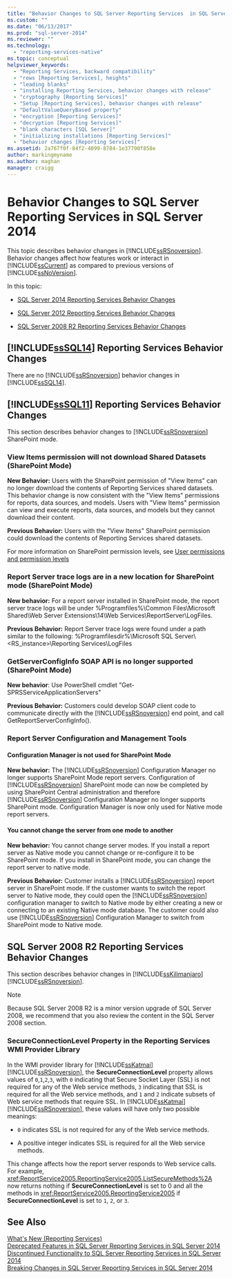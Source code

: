 ```yaml
---
title: "Behavior Changes to SQL Server Reporting Services  in SQL Server 2014 | Microsoft Docs"
ms.custom: ""
ms.date: "06/13/2017"
ms.prod: "sql-server-2014"
ms.reviewer: ""
ms.technology: 
  - "reporting-services-native"
ms.topic: conceptual
helpviewer_keywords: 
  - "Reporting Services, backward compatibility"
  - "rows [Reporting Services], heights"
  - "leading blanks"
  - "installing Reporting Services, behavior changes with release"
  - "cryptography [Reporting Services]"
  - "Setup [Reporting Services], behavior changes with release"
  - "DefaultValueQueryBased property"
  - "encryption [Reporting Services]"
  - "decryption [Reporting Services]"
  - "blank characters [SQL Server]"
  - "initializing installations [Reporting Services]"
  - "behavior changes [Reporting Services]"
ms.assetid: 2a767f0f-84f2-4099-8784-1e37790f858e
author: markingmyname
ms.author: maghan
manager: craigg
---
```

# Behavior Changes to SQL Server Reporting Services  in SQL Server 2014
  This topic describes behavior changes in [!INCLUDE[ssRSnoversion](../includes/ssrsnoversion-md.md)]. Behavior changes affect how features work or interact in [!INCLUDE[ssCurrent](../includes/sscurrent-md.md)] as compared to previous versions of [!INCLUDE[ssNoVersion](../includes/ssnoversion-md.md)].  
  
 In this topic:  
  
-   [SQL Server 2014 Reporting Services Behavior Changes](#bkmk_sql14)  
  
-   [SQL Server 2012 Reporting Services Behavior Changes](#bkmk_rc0)  
  
-   [SQL Server 2008 R2 Reporting Services Behavior Changes](#bkmk_kj)  
  
##  <a name="bkmk_sql14"></a> [!INCLUDE[ssSQL14](../includes/sssql14-md.md)] Reporting Services Behavior Changes  
 There are no [!INCLUDE[ssRSnoversion](../includes/ssrsnoversion-md.md)] behavior changes in [!INCLUDE[ssSQL14](../includes/sssql14-md.md)].  
  
##  <a name="bkmk_rc0"></a> [!INCLUDE[ssSQL11](../includes/sssql11-md.md)] Reporting Services Behavior Changes  
 This section describes behavior changes to [!INCLUDE[ssRSnoversion](../includes/ssrsnoversion-md.md)] SharePoint mode.  
  
### View Items permission will not download Shared Datasets (SharePoint Mode)  
 **New Behavior:** Users with the SharePoint permission of "View Items" can no longer download the contents of Reporting Services shared datasets. This behavior change is now consistent with the "View Items" permissions for reports, data sources, and models. Users with "View Items" permission can view and execute reports, data sources, and models but they cannot download their content.  
  
 **Previous Behavior:** Users with the "View Items" SharePoint permission could download the contents of Reporting Services shared datasets.  
  
 For more information on SharePoint permission levels, see [User permissions and permission levels](http://technet.microsoft.com/library/cc721640.aspx)  
  
### Report Server trace logs are in a new location for SharePoint mode (SharePoint Mode)  
 **New behavior:** For a report server installed in SharePoint mode, the report server trace logs will be under %Programfiles%\Common Files\Microsoft Shared\Web Server Extensions\14\Web Services\ReportServer\LogFiles.  
  
 **Previous Behavior:** Report Server trace logs were found under a path similar to the following:  %Programfilesdir%\Microsoft SQL Server\\<RS_instance>\Reporting Services\LogFiles  
  
### GetServerConfigInfo SOAP API is no longer supported (SharePoint Mode)  
 **New behavior**: Use PowerShell cmdlet "Get-SPRSServiceApplicationServers"  
  
 **Previous Behavior:** Customers could develop SOAP client code to communicate directly with the [!INCLUDE[ssRSnoversion](../includes/ssrsnoversion-md.md)] end point, and call GetReportServerConfigInfo().  
  
### Report Server Configuration and Management Tools  
  
#### Configuration Manager is not used for SharePoint Mode  
 **New behavior:** The [!INCLUDE[ssRSnoversion](../includes/ssrsnoversion-md.md)] Configuration Manager no longer supports SharePoint Mode report servers. Configuration of [!INCLUDE[ssRSnoversion](../includes/ssrsnoversion-md.md)] SharePoint mode can now be completed by using SharePoint Central administration and therefore [!INCLUDE[ssRSnoversion](../includes/ssrsnoversion-md.md)] Configuration Manager no longer supports SharePoint mode. Configuration Manager is now only used for Native mode report servers.  
  
#### You cannot change the server from one mode to another  
 **New behavior:** You cannot change server modes. If you install a report server as Native mode you cannot change or re-configure it to be SharePoint mode. If you install in SharePoint mode, you can change the report server to native mode.  
  
 **Previous Behavior:** Customer installs a [!INCLUDE[ssRSnoversion](../includes/ssrsnoversion-md.md)] report server in SharePoint mode. If the customer wants to switch the report server to Native mode, they could open the [!INCLUDE[ssRSnoversion](../includes/ssrsnoversion-md.md)] configuration manager to switch to Native mode by either creating a new or connecting to an existing Native mode database. The customer could also use [!INCLUDE[ssRSnoversion](../includes/ssrsnoversion-md.md)] Configuration Manager to switch from SharePoint mode to Native mode.  
  
##  <a name="bkmk_kj"></a> SQL Server 2008 R2 Reporting Services Behavior Changes  
 This section describes behavior changes in [!INCLUDE[ssKilimanjaro](../includes/sskilimanjaro-md.md)] [!INCLUDE[ssRSnoversion](../includes/ssrsnoversion-md.md)].  
  
> [!NOTE]  
>  Because SQL Server 2008 R2 is a minor version upgrade of SQL Server 2008, we recommend that you also review the content in the SQL Server 2008 section.  
  
### SecureConnectionLevel Property in the Reporting Services WMI Provider Library  
 In the WMI provider library for [!INCLUDE[ssKatmai](../includes/sskatmai-md.md)] [!INCLUDE[ssRSnoversion](../includes/ssrsnoversion-md.md)], the **SecureConnectionLevel** property allows values of `0`,`1`,`2`,`3`, with `0` indicating that Secure Socket Layer (SSL) is not required for any of the Web service methods, `3` indicating that SSL is required for all the Web service methods, and `1` and `2` indicate subsets of Web service methods that require SSL. In [!INCLUDE[ssKatmai](../includes/sskatmai-md.md)] [!INCLUDE[ssRSnoversion](../includes/ssrsnoversion-md.md)], these values will have only two possible meanings:  
  
-   `0` indicates SSL is not required for any of the Web service methods.  
  
-   A positive integer indicates SSL is required for all the Web service methods.  
  
 This change affects how the report server responds to Web service calls. For example, <xref:ReportService2005.ReportingService2005.ListSecureMethods%2A> now returns nothing if **SecureConnectionLevel** is set to 0 and all the methods in <xref:ReportService2005.ReportingService2005> if **SecureConnectionLevel** is set to `1`, `2`, or `3`.  
  
## See Also  
 [What's New &#40;Reporting Services&#41;](what-s-new-reporting-services.md)   
 [Deprecated Features in SQL Server Reporting Services in SQL Server 2014](deprecated-features-in-sql-server-reporting-services-ssrs.md)   
 [Discontinued Functionality to SQL Server Reporting Services in SQL Server 2014](discontinued-functionality-to-sql-server-reporting-services-in-sql-server.md)   
 [Breaking Changes in SQL Server Reporting Services in SQL Server 2014](breaking-changes-in-sql-server-reporting-services-in-sql-server-2016.md)  
  
  
